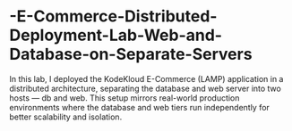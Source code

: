 # -E-Commerce-Distributed-Deployment-Lab-Web-and-Database-on-Separate-Servers
In this lab, I deployed the KodeKloud E-Commerce (LAMP) application in a distributed architecture, separating the database and web server into two hosts — db and web. This setup mirrors real-world production environments where the database and web tiers run independently for better scalability and isolation.
